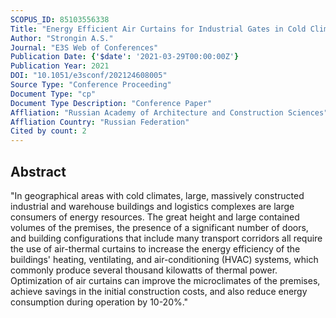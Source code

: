 ```yaml
---
SCOPUS_ID: 85103556338
Title: "Energy Efficient Air Curtains for Industrial Gates in Cold Climates"
Author: "Strongin A.S."
Journal: "E3S Web of Conferences"
Publication Date: {'$date': '2021-03-29T00:00:00Z'}
Publication Year: 2021
DOI: "10.1051/e3sconf/202124608005"
Source Type: "Conference Proceeding"
Document Type: "cp"
Document Type Description: "Conference Paper"
Affliation: "Russian Academy of Architecture and Construction Sciences"
Affliation Country: "Russian Federation"
Cited by count: 2
---
```


## Abstract
"In geographical areas with cold climates, large, massively constructed industrial and warehouse buildings and logistics complexes are large consumers of energy resources. The great height and large contained volumes of the premises, the presence of a significant number of doors, and building configurations that include many transport corridors all require the use of air-thermal curtains to increase the energy efficiency of the buildings' heating, ventilating, and air-conditioning (HVAC) systems, which commonly produce several thousand kilowatts of thermal power. Optimization of air curtains can improve the microclimates of the premises, achieve savings in the initial construction costs, and also reduce energy consumption during operation by 10-20%."
